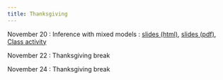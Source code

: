 ```yaml
---
title: Thanksgiving
---
```


November 20
: Inference with mixed models
  : [slides (html)](https://sta712-f23.github.io/slides/lecture_35.html), [slides (pdf)](https://sta712-f23.github.io/slides/lecture_35.pdf), [Class activity](https://sta712-f23.github.io/class_activities/ca_lecture_35.html)
  
November 22
: Thanksgiving break
  
November 24
: Thanksgiving break